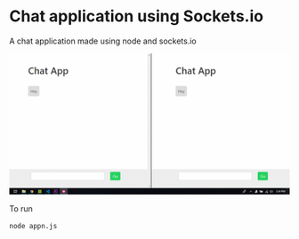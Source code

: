 # Chat application using Sockets.io

A chat application made using node and sockets.io

<img src="screenshot.gif">

To run
~~~
node appn.js
~~~

